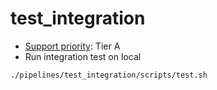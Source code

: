 # test_integration

- [Support priority](https://github.com/tier4/autoware-ml/blob/main/docs/design/autoware_ml_design.md#support-priority): Tier A
- Run integration test on local

```
./pipelines/test_integration/scripts/test.sh
```
